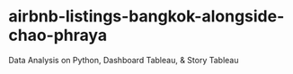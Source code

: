 # airbnb-listings-bangkok-alongside-chao-phraya
Data Analysis on Python, Dashboard Tableau, &amp; Story Tableau
